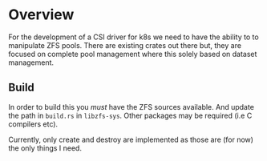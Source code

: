 # Overview

For the development of a CSI driver for k8s we need to have the ability to
to manipulate ZFS pools. There are existing crates out there but, they are
focused on complete pool management where this solely based on dataset management.

## Build

In order to build this you *must* have the ZFS sources available. And update the path
in `build.rs` in `libzfs-sys`. Other packages may be required (i.e C compilers etc).

Currently, only create and destroy are implemented as those are (for now) the only
things I need.


